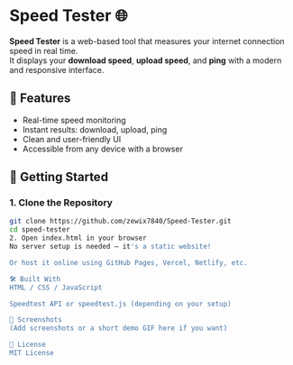 # Speed Tester 🌐

**Speed Tester** is a web-based tool that measures your internet connection speed in real time.  
It displays your **download speed**, **upload speed**, and **ping** with a modern and responsive interface.

## 🔧 Features
- Real-time speed monitoring
- Instant results: download, upload, ping
- Clean and user-friendly UI
- Accessible from any device with a browser

## 🚀 Getting Started

### 1. Clone the Repository
```bash
git clone https://github.com/zewix7840/Speed-Tester.git
cd speed-tester
2. Open index.html in your browser
No server setup is needed – it's a static website!

Or host it online using GitHub Pages, Vercel, Netlify, etc.

🛠️ Built With
HTML / CSS / JavaScript

Speedtest API or speedtest.js (depending on your setup)

📸 Screenshots
(Add screenshots or a short demo GIF here if you want)

📄 License
MIT License
